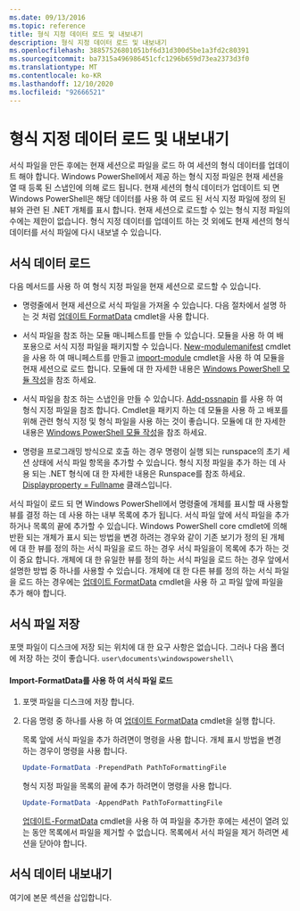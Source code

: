 ```yaml
---
ms.date: 09/13/2016
ms.topic: reference
title: 형식 지정 데이터 로드 및 내보내기
description: 형식 지정 데이터 로드 및 내보내기
ms.openlocfilehash: 38857526801051bf6d31d300d5be1a3fd2c80391
ms.sourcegitcommit: ba7315a496986451cfc1296b659d73ea2373d3f0
ms.translationtype: MT
ms.contentlocale: ko-KR
ms.lasthandoff: 12/10/2020
ms.locfileid: "92666521"
---
```

# <a name="loading-and-exporting-formatting-data"></a>형식 지정 데이터 로드 및 내보내기

서식 파일을 만든 후에는 현재 세션으로 파일을 로드 하 여 세션의 형식 데이터를 업데이트 해야 합니다. Windows PowerShell에서 제공 하는 형식 지정 파일은 현재 세션을 열 때 등록 된 스냅인에 의해 로드 됩니다. 현재 세션의 형식 데이터가 업데이트 되 면 Windows PowerShell은 해당 데이터를 사용 하 여 로드 된 서식 지정 파일에 정의 된 뷰와 관련 된 .NET 개체를 표시 합니다. 현재 세션으로 로드할 수 있는 형식 지정 파일의 수에는 제한이 없습니다. 형식 지정 데이터를 업데이트 하는 것 외에도 현재 세션의 형식 데이터를 서식 파일에 다시 내보낼 수 있습니다.

## <a name="loading-format-data"></a>서식 데이터 로드

다음 메서드를 사용 하 여 형식 지정 파일을 현재 세션으로 로드할 수 있습니다.

- 명령줄에서 현재 세션으로 서식 파일을 가져올 수 있습니다. 다음 절차에서 설명 하는 것 처럼 [업데이트 FormatData](/powershell/module/Microsoft.PowerShell.Utility/Update-FormatData) cmdlet을 사용 합니다.

- 서식 파일을 참조 하는 모듈 매니페스트를 만들 수 있습니다. 모듈을 사용 하 여 배포용으로 서식 지정 파일을 패키지할 수 있습니다. [New-modulemanifest](/powershell/module/Microsoft.PowerShell.Core/New-ModuleManifest) cmdlet을 사용 하 여 매니페스트를 만들고 [import-module](/powershell/module/Microsoft.PowerShell.Core/Import-Module) cmdlet을 사용 하 여 모듈을 현재 세션으로 로드 합니다. 모듈에 대 한 자세한 내용은 [Windows PowerShell 모듈 작성](../module/writing-a-windows-powershell-module.md)을 참조 하세요.

- 서식 파일을 참조 하는 스냅인을 만들 수 있습니다. [Add-pssnapin](/dotnet/api/System.Management.Automation.PSSnapIn.Formats) 를 사용 하 여 형식 지정 파일을 참조 합니다. Cmdlet을 패키지 하는 데 모듈을 사용 하 고 배포를 위해 관련 형식 지정 및 형식 파일을 사용 하는 것이 좋습니다. 모듈에 대 한 자세한 내용은 [Windows PowerShell 모듈 작성](../module/writing-a-windows-powershell-module.md)을 참조 하세요.

- 명령을 프로그래밍 방식으로 호출 하는 경우 명령이 실행 되는 runspace의 초기 세션 상태에 서식 파일 항목을 추가할 수 있습니다. 형식 지정 파일을 추가 하는 데 사용 되는 .NET 형식에 대 한 자세한 내용은 Runspace를 참조 하세요. [ Displayproperty = Fullname](/dotnet/api/System.Management.Automation.Runspaces.SessionStateFormatEntry) 클래스입니다.

서식 파일이 로드 되 면 Windows PowerShell에서 명령줄에 개체를 표시할 때 사용할 뷰를 결정 하는 데 사용 하는 내부 목록에 추가 됩니다. 서식 파일 앞에 서식 파일을 추가 하거나 목록의 끝에 추가할 수 있습니다. Windows PowerShell core cmdlet에 의해 반환 되는 개체가 표시 되는 방법을 변경 하려는 경우와 같이 기존 보기가 정의 된 개체에 대 한 뷰를 정의 하는 서식 파일을 로드 하는 경우 서식 파일을이 목록에 추가 하는 것이 중요 합니다. 개체에 대 한 유일한 뷰를 정의 하는 서식 파일을 로드 하는 경우 앞에서 설명한 방법 중 하나를 사용할 수 있습니다.  개체에 대 한 다른 뷰를 정의 하는 서식 파일을 로드 하는 경우에는 [업데이트 FormatData](/powershell/module/Microsoft.PowerShell.Utility/Update-FormatData) cmdlet을 사용 하 고 파일 앞에 파일을 추가 해야 합니다.

## <a name="storing-your-formatting-file"></a>서식 파일 저장

포맷 파일이 디스크에 저장 되는 위치에 대 한 요구 사항은 없습니다. 그러나 다음 폴더에 저장 하는 것이 좋습니다. `user\documents\windowspowershell\`

#### <a name="loading-a-format-file-using-import-formatdata"></a>Import-FormatData를 사용 하 여 서식 파일 로드

1. 포맷 파일을 디스크에 저장 합니다.

2. 다음 명령 중 하나를 사용 하 여 [업데이트 FormatData](/powershell/module/Microsoft.PowerShell.Utility/Update-FormatData) cmdlet을 실행 합니다.

   목록 앞에 서식 파일을 추가 하려면이 명령을 사용 합니다. 개체 표시 방법을 변경 하는 경우이 명령을 사용 합니다.

   ```powershell
   Update-FormatData -PrependPath PathToFormattingFile
   ```

   형식 지정 파일을 목록의 끝에 추가 하려면이 명령을 사용 합니다.

   ```powershell
   Update-FormatData -AppendPath PathToFormattingFile
   ```

   [업데이트-FormatData](/powershell/module/Microsoft.PowerShell.Utility/Update-FormatData) cmdlet을 사용 하 여 파일을 추가한 후에는 세션이 열려 있는 동안 목록에서 파일을 제거할 수 없습니다. 목록에서 서식 파일을 제거 하려면 세션을 닫아야 합니다.

## <a name="exporting-format-data"></a>서식 데이터 내보내기

여기에 본문 섹션을 삽입합니다.
